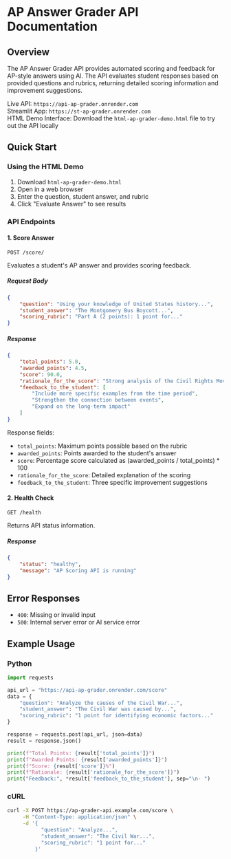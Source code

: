 # AP Answer Grader API Documentation

## Overview
The AP Answer Grader API provides automated scoring and feedback for AP-style answers using AI. The API evaluates student responses based on provided questions and rubrics, returning detailed scoring information and improvement suggestions.

Live API: `https://api-ap-grader.onrender.com`  
Streamlit App: `https://st-ap-grader.onrender.com`  
HTML Demo Interface: Download the `html-ap-grader-demo.html` file to try out the API locally

## Quick Start

### Using the HTML Demo
1. Download `html-ap-grader-demo.html`
2. Open in a web browser
3. Enter the question, student answer, and rubric
4. Click "Evaluate Answer" to see results

### API Endpoints

#### 1. Score Answer
```
POST /score/
```
Evaluates a student's AP answer and provides scoring feedback.

##### Request Body
```json
{
    "question": "Using your knowledge of United States history...",
    "student_answer": "The Montgomery Bus Boycott...",
    "scoring_rubric": "Part A (2 points): 1 point for..."
}
```

##### Response
```json
{
    "total_points": 5.0,
    "awarded_points": 4.5,
    "score": 90.0,
    "rationale_for_the_score": "Strong analysis of the Civil Rights Movement...",
    "feedback_to_the_student": [
        "Include more specific examples from the time period",
        "Strengthen the connection between events",
        "Expand on the long-term impact"
    ]
}
```

Response fields:
- `total_points`: Maximum points possible based on the rubric
- `awarded_points`: Points awarded to the student's answer
- `score`: Percentage score calculated as (awarded_points / total_points) * 100
- `rationale_for_the_score`: Detailed explanation of the scoring
- `feedback_to_the_student`: Three specific improvement suggestions

#### 2. Health Check
```
GET /health
```
Returns API status information.

##### Response
```json
{
    "status": "healthy",
    "message": "AP Scoring API is running"
}
```

## Error Responses
- `400`: Missing or invalid input
- `500`: Internal server error or AI service error

## Example Usage

### Python
```python
import requests

api_url = "https://api-ap-grader.onrender.com/score"
data = {
    "question": "Analyze the causes of the Civil War...",
    "student_answer": "The Civil War was caused by...",
    "scoring_rubric": "1 point for identifying economic factors..."
}

response = requests.post(api_url, json=data)
result = response.json()

print(f"Total Points: {result['total_points']}")
print(f"Awarded Points: {result['awarded_points']}")
print(f"Score: {result['score']}%")
print(f"Rationale: {result['rationale_for_the_score']}")
print("Feedback:", *result['feedback_to_the_student'], sep="\n- ")
```

### cURL
```bash
curl -X POST https://ap-grader-api.example.com/score \
     -H "Content-Type: application/json" \
     -d '{
           "question": "Analyze...",
           "student_answer": "The Civil War...",
           "scoring_rubric": "1 point for..."
         }'
```
